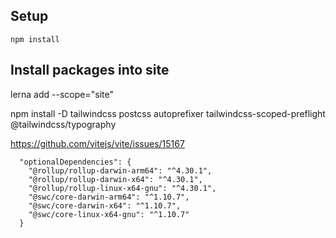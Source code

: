 ## Setup

`npm install`

## Install packages into site

lerna add <package-name> --scope="site"

npm install -D tailwindcss postcss autoprefixer tailwindcss-scoped-preflight @tailwindcss/typography

https://github.com/vitejs/vite/issues/15167

```
  "optionalDependencies": {
    "@rollup/rollup-darwin-arm64": "^4.30.1",
    "@rollup/rollup-darwin-x64": "^4.30.1",
    "@rollup/rollup-linux-x64-gnu": "^4.30.1",
    "@swc/core-darwin-arm64": "^1.10.7",
    "@swc/core-darwin-x64": "^1.10.7",
    "@swc/core-linux-x64-gnu": "^1.10.7"
  }
```
